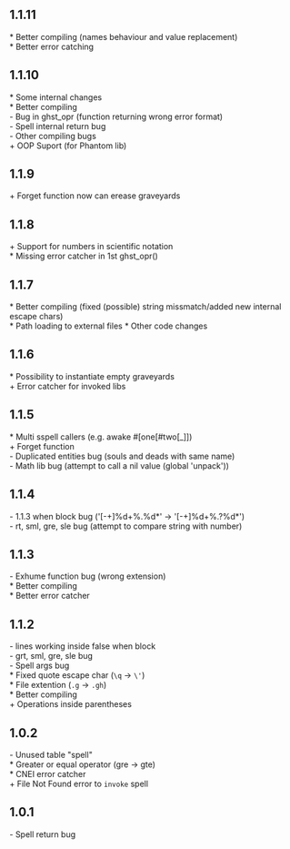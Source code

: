 ## 1.1.11
\* Better compiling (names behaviour and value replacement)<br/>
\* Better error catching

## 1.1.10
\* Some internal changes<br/>
\* Better compiling<br/>
\- Bug in ghst_opr (function returning wrong error format)<br/>
\- Spell internal return bug<br/>
\- Other compiling bugs<br/>
\+ OOP Suport (for Phantom lib)

## 1.1.9
\+ Forget function now can erease graveyards

## 1.1.8
\+ Support for numbers in scientific notation<br/>
\* Missing error catcher in 1st ghst_opr()

## 1.1.7
\* Better compiling (fixed (possible) string missmatch/added new internal escape chars)<br/>
\* Path loading to external files
\* Other code changes

## 1.1.6
\* Possibility to instantiate empty graveyards<br/>
\+ Error catcher for invoked libs

## 1.1.5
\* Multi sspell callers (e.g. awake #\[one\[#two\[\_]])<br/>
\+ Forget function<br/>
\- Duplicated entities bug (souls and deads with same name)<br/>
\- Math lib bug (attempt to call a nil value (global 'unpack'))<br/>

## 1.1.4
\- 1.1.3 when block bug ('\[-+]%d+%.%d*' -> '\[-+]%d+%.?%d*')<br/>
\- rt, sml, gre, sle bug (attempt to compare string with number)

## 1.1.3
\- Exhume function bug (wrong extension)<br/>
\* Better compiling<br/>
\* Better <eof> error catcher

## 1.1.2
\- lines working inside false when block<br/>
\- grt, sml, gre, sle bug<br/>
\- Spell args bug<br/>
\* Fixed quote escape char (`\q` -> `\'`)<br/>
\* File extention (`.g` -> `.gh`)<br/>
\* Better compiling<br/>
\+ Operations inside parentheses

## 1.0.2
\- Unused table "spell"<br/>
\* Greater or equal operator (gre -> gte)<br/>
\* CNEI error catcher<br/>
\+ File Not Found error to `invoke` spell<br/>

## 1.0.1
\- Spell return bug
